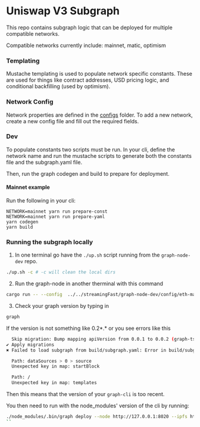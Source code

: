 # Uniswap V3 Subgraph

This repo contains subgraph logic that can be deployed for multiple compatible networks.

Compatible networks currently include: mainnet, matic, optimism

### Templating

Mustache templating is used to populate network specific constants. These are used for things like contract addresses, USD pricing logic, and conditional backfilling (used by optimism).

### Network Config

Network properties are defined in the [configs](src/networks/configs) folder. To add a new network, create a new config file and fill out the required fields.

### Dev

To populate constants two scripts must be run. In your cli, define the network name and run the mustache scripts to generate both the constants file and the subgraph.yaml file.

Then, run the graph codegen and build to prepare for deployment.

#### Mainnet example

Run the following in your cli:

```
NETWORK=mainnet yarn run prepare-const
NETWORK=mainnet yarn run prepare-yaml
yarn codegen
yarn build
```

### Running the subgraph locally
1. In one terminal go have the `./up.sh` script running from the `graph-node-dev` repo.
```bash
./up.sh -c # -c will clean the local dirs
```

2. Run the graph-node in another therminal with this command
```bash
cargo run -- --config  ../../streamingFast/graph-node-dev/config/eth-mainnet-substreams.toml --ipfs "localhost:5001"
```

3. Check your graph version by typing in 
```bash
graph
```

If the version is not something like 0.2*.* or you see errors like this

```bash
  Skip migration: Bump mapping apiVersion from 0.0.1 to 0.0.2 (graph-ts dependency not installed yet)
✔ Apply migrations
✖ Failed to load subgraph from build/subgraph.yaml: Error in build/subgraph.yaml:

  Path: dataSources > 0 > source
  Unexpected key in map: startBlock

  Path: /
  Unexpected key in map: templates
```

Then this means that the version of your `graph-cli` is too recent.

You then need to run with the node_modules' version of the cli by running:

```bash
./node_modules/.bin/graph deploy --node http://127.0.0.1:8020 --ipfs http://127.0.0.1:5001  minimal ./subgraph.yaml
``
